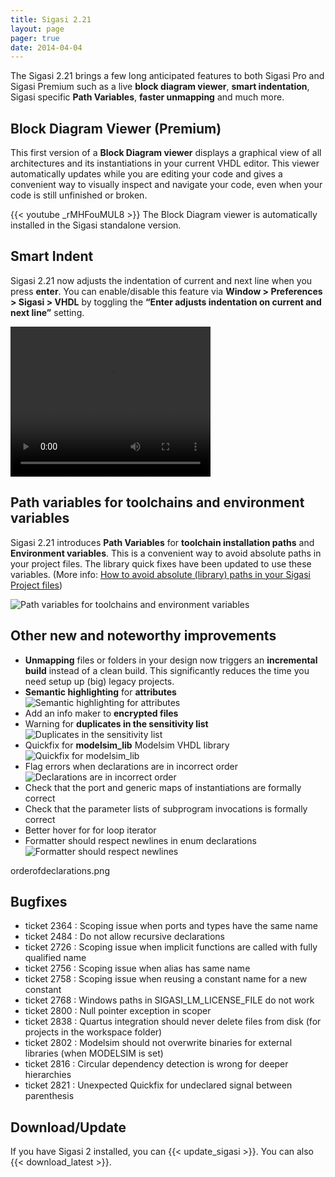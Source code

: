```yaml
---
title: Sigasi 2.21
layout: page
pager: true
date: 2014-04-04 
---
```


The Sigasi 2.21 brings a few long anticipated features to both Sigasi
Pro and Sigasi Premium such as a live **block diagram viewer**, **smart
indentation**, Sigasi specific **Path Variables**, **faster unmapping**
and much more.

Block Diagram Viewer (Premium)
------------------------------

This first version of a **Block Diagram viewer** displays a graphical
view of all architectures and its instantiations in your current VHDL
editor. This viewer automatically updates while you are editing your
code and gives a convenient way to visually inspect and navigate your
code, even when your code is still unfinished or broken.

{{< youtube _rMHFouMUL8 >}}
The Block Diagram viewer is automatically installed in the Sigasi standalone version.

Smart Indent
------------

Sigasi 2.21 now adjusts the indentation of current and next line when
you press **enter**. You can enable/disable this feature via **Window \>
Preferences \> Sigasi \> VHDL** by toggling the **“Enter adjusts
indentation on current and next line”**
setting.<span class="inline inline-center">

<video width="320" height="240" autoplay="autoplay" loop="true">
<source src="/img/releasenotes/2.21/smart_indent.mp4" type="video/mp4" />
Your browser does not support the video tag.
</video>
</span>

Path variables for toolchains and environment variables
-------------------------------------------------------

Sigasi 2.21 introduces **Path Variables** for **toolchain installation
paths** and **Environment variables**. This is a convenient way to avoid
absolute paths in your project files. The library quick fixes have been
updated to use these variables. (More info: [How to avoid absolute (library) paths in your Sigasi Project files](/tech/how-avoid-absolute-library-paths-your-sigasi-project-files))

![Path variables for toolchains and environment variables](/img/releasenotes/2.21/pathvariablestoolchain.png "Path variables for toolchains and environment variables")

Other new and noteworthy improvements
-------------------------------------

-   **Unmapping** files or folders in your design now triggers an
    **incremental build** instead of a clean build. This significantly
    reduces the time you need setup up (big) legacy projects.
-   **Semantic highlighting** for **attributes**
    ![Semantic highlighting for attributes](/img/releasenotes/2.21/attributesemantichighlighting.png "Semantic highlighting for attributes")
-   Add an info maker to **encrypted files**
-   Warning for **duplicates in the sensitivity list**
	![Duplicates in the sensitivity list](/img/releasenotes/2.21/duplicate_in_sensitivity_list.png "Duplicates in the sensitivity list")
-   Quickfix for **modelsim\_lib** Modelsim VHDL library
    ![Quickfix for modelsim_lib](/img/releasenotes/2.21/modelsim_lib_quickfix.png "Quickfix for modelsim_lib")
-   Flag errors when declarations are in incorrect order
	![Declarations are in incorrect order](/img/releasenotes/2.21/orderofdeclarations.png "Declarations are in incorrect order")
-   Check that the port and generic maps of instantiations are formally correct
-   Check that the parameter lists of subprogram invocations is formally correct
-   Better hover for for loop iterator
-   Formatter should respect newlines in enum declarations
    ![Formatter should respect newlines](/img/releasenotes/2.21/formatenums.png "Formatter should respect newlines")


orderofdeclarations.png

Bugfixes
--------

-   ticket 2364 : Scoping issue when ports and types have the same name
-   ticket 2484 : Do not allow recursive declarations
-   ticket 2726 : Scoping issue when implicit functions are called with
    fully qualified name
-   ticket 2756 : Scoping issue when alias has same name
-   ticket 2758 : Scoping issue when reusing a constant name for a new
    constant
-   ticket 2768 : Windows paths in SIGASI\_LM\_LICENSE\_FILE do not work
-   ticket 2800 : Null pointer exception in scoper
-   ticket 2838 : Quartus integration should never delete files from
    disk (for projects in the workspace folder)
-   ticket 2802 : Modelsim should not overwrite binaries for external
    libraries (when MODELSIM is set)
-   ticket 2816 : Circular dependency detection is wrong for deeper
    hierarchies
-   ticket 2821 : Unexpected Quickfix for undeclared signal between
    parenthesis

Download/Update
---------------

If you have Sigasi 2 installed, you can {{< update_sigasi >}}. You can also {{< download_latest >}}.

